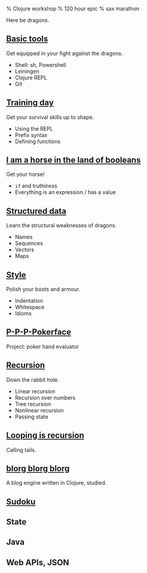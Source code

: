 % Clojure workshop
% 120 hour epic
% sax marathon

Here be dragons.

## [Basic tools]

Get equipped in your fight against the dragons.

- Shell: sh, Powershell
- Leiningen
- Clojure REPL
- Git

## [Training day]

Get your survival skills up to shape.

- Using the REPL
- Prefix syntax
- Defining functions

## [I am a horse in the land of booleans]

Get your horse!

- `if` and truthiness
- Everything is an expression / has a value

## [Structured data]

Learn the structural weaknesses of dragons.

- Names
- Sequences
- Vectors
- Maps

## [Style]

Polish your boots and armour.

- Indentation
- Whitespace
- Idioms

## [P-P-P-Pokerface]

Project: poker hand evaluator

## [Recursion]

Down the rabbit hole.

- Linear recursion
- Recursion over numbers
- Tree recursion
- Nonlinear recursion
- Passing state

## [Looping is recursion]

Calling tails.

## [blorg blorg blorg]

A blog engine written in Clojure, studied.

## [Sudoku]

## State

## Java

## Web APIs, JSON

[Basic tools]: basic-tools.html
[Training day]: training-day.html
[Structured data]: structured-data.html
[I am a horse in the land of booleans]: I-am-a-horse-in-the-land-of-booleans.html
[P-P-P-Pokerface]: p-p-p-pokerface.html
[Recursion]: recursion.html
[Sudoku]: sudoku.html
[Style]: style.html
[Looping is recursion]: looping-is-recursion.html
[blorg blorg blorg]: blorg.html
